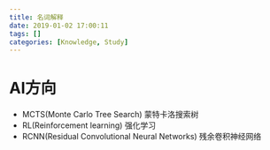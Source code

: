 ```yaml
---
title: 名词解释
date: 2019-01-02 17:00:11
tags: []
categories: [Knowledge, Study]
---
```


# AI方向

- MCTS(Monte Carlo Tree Search) 蒙特卡洛搜索树
- RL(Reinforcement learning) 强化学习
- RCNN(Residual Convolutional Neural Networks) 残余卷积神经网络